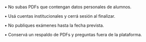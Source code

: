 •	No subas PDFs que contengan datos personales de alumnos.  

•	Usá cuentas institucionales y cerrá sesión al finalizar.  

•	No publiques exámenes hasta la fecha prevista.  

•	Conservá un respaldo de PDFs y preguntas fuera de la plataforma.  

